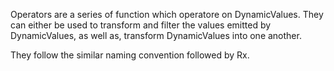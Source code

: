 Operators are a series of function which operatore on DynamicValues. They can
either be used to transform and filter the values emitted by DynamicValues, as
well as, transform DynamicValues into one another.

They follow the similar naming convention followed by Rx.
